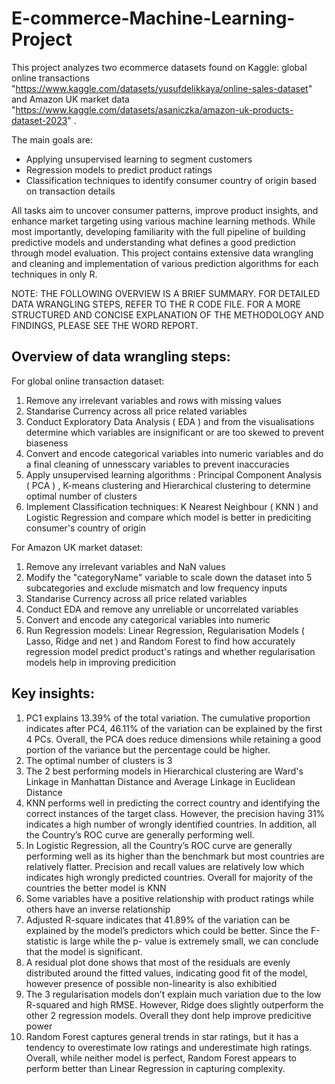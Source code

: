 # E-commerce-Machine-Learning-Project

This project analyzes two ecommerce datasets found on Kaggle: global online transactions "https://www.kaggle.com/datasets/yusufdelikkaya/online-sales-dataset"  and Amazon UK market data "https://www.kaggle.com/datasets/asaniczka/amazon-uk-products-dataset-2023" . 

The main goals are:
- Applying unsupervised learning to segment customers
- Regression models to predict product ratings
- Classification techniques to identify consumer country of origin based on transaction details

All tasks aim to uncover consumer patterns, improve product insights, and enhance market targeting using various machine learning methods. While most importantly, developing familiarity with the full pipeline of building predictive models and  understanding what defines a good prediction through model evaluation.
This project contains extensive data wrangling and cleaning and implementation of various prediction algorithms for each techniques in only R. 

 NOTE: THE FOLLOWING OVERVIEW IS A BRIEF SUMMARY. FOR DETAILED DATA WRANGLING STEPS, REFER TO THE R CODE FILE. FOR A MORE STRUCTURED AND CONCISE EXPLANATION OF THE METHODOLOGY AND FINDINGS, PLEASE SEE THE WORD REPORT.

## Overview of data wrangling steps: 

For global online transaction dataset:
 1. Remove any irrelevant variables and rows with missing values
 2. Standarise Currency across all price related variables
 3. Conduct Exploratory Data Analysis ( EDA ) and from the visualisations determine which variables are insignificant or are too skewed to prevent biaseness
 4. Convert and encode categorical variables into numeric variables and do a final cleaning of unnesscary variables to prevent inaccuracies
 5. Apply unsupervised learning algorithms : Principal Component Analysis ( PCA ) , K-means clustering and Hierarchical clustering to determine optimal number of clusters 
 6. Implement Classification techniques: K Nearest Neighbour ( KNN ) and Logistic Regression and compare which model is better in prediciting consumer's country of origin

For Amazon UK market dataset:
 1. Remove any irrelevant variables and NaN values
 2. Modify the "categoryName" variable to scale down the dataset into 5 subcategories and exclude mismatch and low frequency inputs
 3. Standarise Currency across all price related variables
 4. Conduct EDA and remove any unreliable or uncorrelated variables
 5. Convert and encode any categorical variables into numeric
 6. Run Regression models: Linear Regression, Regularisation Models ( Lasso, Ridge and net ) and Random Forest to find how accurately regression model predict product's ratings and whether regularisation models help in improving predicition 

## Key insights: 
1. PC1 explains 13.39% of the total variation. The cumulative proportion indicates after PC4, 46.11% of the variation can be explained by the first 4 PCs. Overall, the PCA does reduce dimensions while retaining a good portion of the variance but the percentage could be higher.
2. The optimal number of clusters is 3
3. The 2 best performing models in Hierarchical clustering are Ward's Linkage in Manhattan Distance and Average Linkage in Euclidean Distance
4. KNN performs well in predicting the correct country and identifying the correct instances of the target class. However, the precision having 31% indicates a high number of wrongly identified countries. In addition, all the Country’s ROC curve are generally performing well.
5. In Logistic Regression, all the Country’s ROC curve are generally performing well as its higher than the benchmark but most countries are relatively flatter. Precision and recall values are relatively low which indicates high wrongly predicted countries. Overall for majority of the countries the better model is KNN
6. Some variables have a positive relationship with product ratings while others have an inverse relationship 
7. Adjusted R-square indicates that 41.89% of the variation can be explained by the model’s predictors which could be better. Since the F-statistic is large while the p- value is extremely small, we can conclude that the model is significant.
8. A residual plot done shows that most of the residuals are evenly distributed around the fitted values, indicating good fit of the model, however presence of possible non-linearity is also exhibitied
9. The 3 regularisation models don’t explain much variation due to the low R-squared and high RMSE. However, Ridge does slightly outperform the other 2 regression models. Overall they dont help improve predicitive power
10. Random Forest captures general trends in star ratings, but it has a tendency to overestimate low ratings and underestimate high ratings. Overall, while neither model is perfect, Random Forest appears to perform better than Linear Regression in capturing complexity. 

